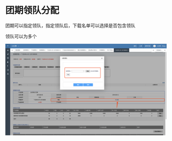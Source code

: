 # 团期领队分配

团期可以指定领队，指定领队后，下载名单可以选择是否包含领队

领队可以为多个

![](../../.gitbook/assets/image%20%2891%29.png)









